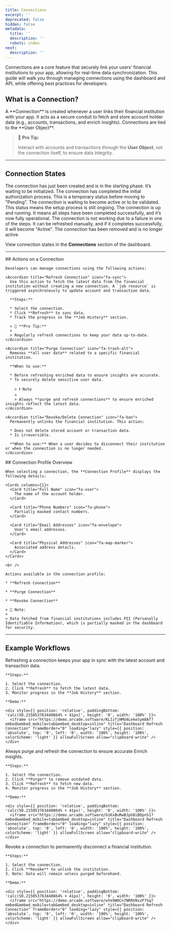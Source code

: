```yaml
---
title: Connections
excerpt: ''
deprecated: false
hidden: false
metadata:
  title: ''
  description: ''
  robots: index
next:
  description: ''
---
```

Connections are a core feature that securely link your users’ financial institutions to your app, allowing for real-time data synchronization. This guide will walk you through managing connections using the dashboard and API, while offering best practices for developers.

## What is a Connection?

<Accordion title="What is a Connection?" icon="fa-info-circle">
  A **Connection** is created whenever a user links their financial institution with your app. It acts as a secure conduit to fetch and store account holder data (e.g., accounts, transactions, and enrich insights). Connections are tied to the **User Object**.

  > 📘 **Pro Tip:**
  >
  > Interact with accounts and transactions through the **User Object**, not the connection itself, to ensure data integrity.
</Accordion>

***

## Connection States

<Cards columns={3}>
  <Card title="Pre-init" icon="fa-hourglass">
    The connection has just been created and is in the starting phase. It’s waiting to be initialized.
  </Card>

  <Card title="Init" icon="fa-clock">
    The connection has completed the initial authorization process. This is a temporary status before moving to "Pending".
  </Card>

  <Card title="Pending" icon="fa-hourglass-half">
    The connection is waiting to become active or to be validated. This status means the setup process is still ongoing.
  </Card>

  <Card title="Active" icon="fa-check-circle">
    The connection is up and running. It means all steps have been completed successfully, and it’s now fully operational.
  </Card>

  <Card title="Invalid" icon="fa-exclamation-triangle">
    The connection is not working due to a failure in one of the steps. It can be refreshed manually, and if it completes successfully, it will become "Active".
  </Card>

  <Card title="Revoked" icon="fa-trash">
    The connection has been removed and is no longer active.
  </Card>
</Cards>

View connection states in the **Connections** section of the dashboard.

***

<Columns layout="auto">
  <Column>
    ## Actions on a Connection

    Developers can manage connections using the following actions:

    <Accordion title="Refresh Connection" icon="fa-sync">
      Use this action to fetch the latest data from the financial institution without creating a new connection. A `job resource` is triggered asynchronously to update account and transaction data.

      **Steps:**

      * Select the connection.
      * Click **Refresh** to sync data.
      * Track the progress in the **Job History** section.

      > 📘 **Pro Tip:**
      >
      > Regularly refresh connections to keep your data up-to-date.
    </Accordion>

    <Accordion title="Purge Connection" icon="fa-trash-alt">
      Removes **all user data** related to a specific financial institution.

      **When to use:**

      * Before refreshing enriched data to ensure insights are accurate.
      * To securely delete sensitive user data.

        > ❗️ Note
        >
        > Always **purge and refresh connections** to ensure enriched insights reflect the latest data.
    </Accordion>

    <Accordion title="Revoke/Delete Connection" icon="fa-ban">
      Permanently unlinks the financial institution. This action:

      * Does not delete stored account or transaction data.
      * Is irreversible.

      **When to use:** When a user decides to disconnect their institution or when the connection is no longer needed.
    </Accordion>
  </Column>

  <Column>
    ## Connection Profile Overview

    When selecting a connection, the **Connection Profile** displays the following details:

    <Cards columns={1}>
      <Card title="Full Name" icon="fa-user">
        The name of the account holder.
      </Card>

      <Card title="Phone Numbers" icon="fa-phone">
        Partially masked contact numbers.
      </Card>

      <Card title="Email Addresses" icon="fa-envelope">
        User's email addresses.
      </Card>

      <Card title="Physical Addresses" icon="fa-map-marker">
        Associated address details.
      </Card>
    </Cards>

    <br />

    Actions available in the connection profile:

    * **Refresh Connection**

    * **Purge Connection**

    * **Revoke Connection**

    > 📘 Note:
    >
    > Data fetched from financial institutions includes PII (Personally Identifiable Information), which is partially masked in the dashboard for security.
  </Column>
</Columns>

***

## Example Workflows

<Tabs>
  <Tab title="Refresh Only">
    Refreshing a connection keeps your app in sync with the latest account and transaction data.

    **Steps:**

    1. Select the connection.
    2. Click **Refresh** to fetch the latest data.
    3. Monitor progress in the **Job History** section.

    **Demo:**

    <div style={{ position: 'relative', paddingBottom: 'calc(50.215053763440864% + 41px)', height: '0', width: '100%' }}>
      <iframe src="https://demo.arcade.software/KLIzfjHMU4LekeSym8Af?embed&embed_mobile=tab&embed_desktop=inline" title="Dashboard Refresh Connection" frameBorder="0" loading="lazy" style={{ position: 'absolute', top: '0', left: '0', width: '100%', height: '100%', colorScheme: 'light' }} allowFullScreen allow="clipboard-write" />
    </div>
  </Tab>

  <Tab title="Purge and Refresh">
    Always purge and refresh the connection to ensure accurate Enrich insights.

    **Steps:**

    1. Select the connection.
    2. Click **Purge** to remove outdated data.
    3. Click **Refresh** to fetch new data.
    4. Monitor progress in the **Job History** section.

    **Demo:**

    <div style={{ position: 'relative', paddingBottom: 'calc(50.215053763440864% + 41px)', height: '0', width: '100%' }}>
      <iframe src="https://demo.arcade.software/GzKxBuRwBJpG8iBDpnS1?embed&embed_mobile=tab&embed_desktop=inline" title="Dashboard Refresh Connection" frameBorder="0" loading="lazy" style={{ position: 'absolute', top: '0', left: '0', width: '100%', height: '100%', colorScheme: 'light' }} allowFullScreen allow="clipboard-write" />
    </div>
  </Tab>

  <Tab title="Revoke Connection">
    Revoke a connection to permanently disconnect a financial institution.

    **Steps:**

    1. Select the connection.
    2. Click **Revoke** to unlink the institution.
    3. Note: Data will remain unless purged beforehand.

    **Demo:**

    <div style={{ position: 'relative', paddingBottom: 'calc(50.215053763440864% + 41px)', height: '0', width: '100%' }}>
      <iframe src="https://demo.arcade.software/wYe9W0Cn7NRRU9xzF7Sq?embed&embed_mobile=tab&embed_desktop=inline" title="Dashboard Refresh Connection" frameBorder="0" loading="lazy" style={{ position: 'absolute', top: '0', left: '0', width: '100%', height: '100%', colorScheme: 'light' }} allowFullScreen allow="clipboard-write" />
    </div>
  </Tab>
</Tabs>